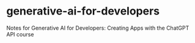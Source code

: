# generative-ai-for-developers
Notes for Generative AI for Developers: Creating Apps with the ChatGPT API course
